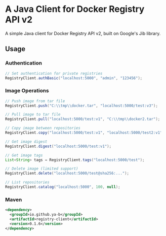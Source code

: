# A Java Client for Docker Registry API v2

A simple Java client for Docker Registry API v2, built on Google's Jib library.

## Usage

### Authentication
```java
// Set authentication for private registries
RegistryClient.authBasic("localhost:5000", "admin", "123456");

```

### Image Operations
```java
// Push image from tar file
RegistryClient.push("C:\\tmp\\docker.tar", "localhost:5000/test:v3");

// Pull image to tar file
RegistryClient.pull("localhost:5000/test:v1", "C:\\tmp\\docker2.tar");

// Copy image between repositories
RegistryClient.copy("localhost:5000/test:v1", "localhost:5000/test2:v1");

// Get image digest
RegistryClient.digest("localhost:5000/test:v1");

// Get image tags
List<String> tags = RegistryClient.tags("localhost:5000/test");

// Delete image (limited support)
RegistryClient.delete("localhost:5000/test@sha256:...");

// List repositories
RegistryClient.catalog("localhost:5000", 100, null);
```


### Maven
```xml
<dependency>
  <groupId>io.github.ya-b</groupId>
  <artifactId>registry-client</artifactId>
  <version>0.1.6</version>
</dependency>
```
